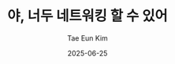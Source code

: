 ---
title:  야, 너두 네트워킹 할 수 있어
date:   2025-06-25
author: Tae Eun Kim
kor_author: 김태은
link: https://prosys.kaist.ac.kr/tae-trip-fse
tags:
  - 학회
  - 네트워킹
classes: wide
---